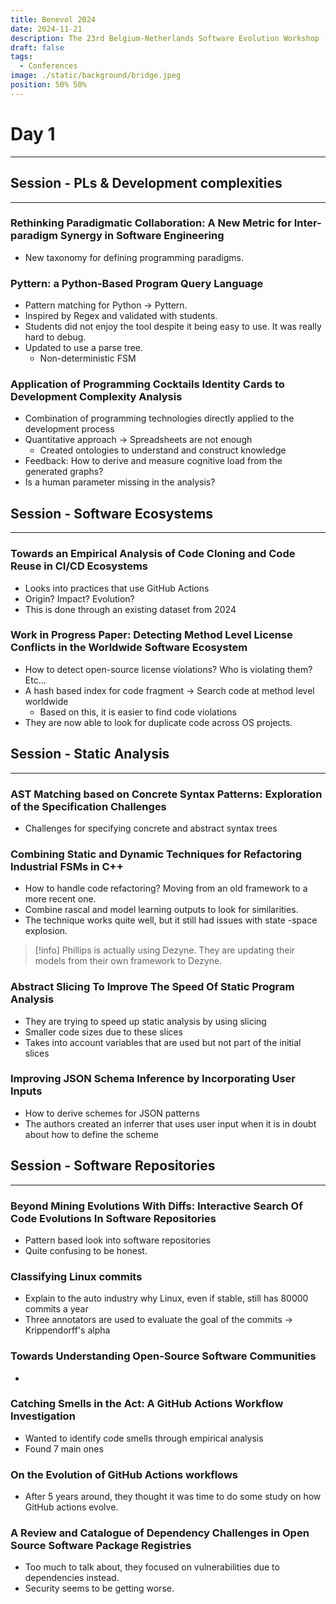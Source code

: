 ```yaml
---
title: Benevol 2024
date: 2024-11-21
description: The 23rd Belgium-Netherlands Software Evolution Workshop (Wed 20 +) Thu 21 - Fri 22 November 2024, Namur Belgium
draft: false
tags:
  - Conferences
image: ./static/background/bridge.jpeg
position: 50% 50%
---
```


# Day 1
---
## Session - PLs & Development complexities
---
### Rethinking Paradigmatic Collaboration: A New Metric for Inter-paradigm Synergy in Software Engineering

- New taxonomy for defining programming paradigms.
### Pyttern: a Python-Based Program Query Language

- Pattern matching for Python -> Pyttern.
- Inspired by Regex and validated with students.
- Students did not enjoy the tool despite it being easy to use. It was really hard to debug.
- Updated to use a parse tree.
	- Non-deterministic FSM
### Application of Programming Cocktails Identity Cards to Development Complexity Analysis

- Combination of programming technologies directly applied to the development process
- Quantitative approach -> Spreadsheets are not enough
	- Created ontologies to understand and construct knowledge
- Feedback: How to derive and measure cognitive load from the generated graphs?
- Is a human parameter missing in the analysis?
## Session - Software Ecosystems
---
### Towards an Empirical Analysis of Code Cloning and Code Reuse in CI/CD Ecosystems

- Looks into practices that use GitHub Actions
- Origin? Impact? Evolution?
- This is done through an existing dataset from 2024
### Work in Progress Paper: Detecting Method Level License Conflicts in the Worldwide Software Ecosystem

- How to detect open-source license violations? Who is violating them? Etc...
- A hash based index for code fragment -> Search code at method level worldwide
	- Based on this, it is easier to find code violations
- They are now able to look for duplicate code across OS projects.
## Session - Static Analysis
---
### AST Matching based on Concrete Syntax Patterns: Exploration of the Specification Challenges

- Challenges for specifying concrete and abstract syntax trees
### Combining Static and Dynamic Techniques for Refactoring Industrial FSMs in C++

- How to handle code refactoring? Moving from an old framework to a more recent one.
- Combine rascal and model learning outputs to look for similarities.
- The technique works quite well, but it still had issues with state -space explosion. 

> [!info] 
> Phillips is actually using Dezyne. They are updating their models from their own framework to Dezyne.
### Abstract Slicing To Improve The Speed Of Static Program Analysis

- They are trying to speed up static analysis by using slicing
- Smaller code sizes due to these slices
- Takes into account variables that are used but not part of the initial slices
### Improving JSON Schema Inference by Incorporating User Inputs

- How to derive schemes for JSON patterns
- The authors created an inferrer that uses user input when it is in doubt about how to define the scheme

## Session - Software Repositories
---
### Beyond Mining Evolutions With Diffs: Interactive Search Of Code Evolutions In Software Repositories

- Pattern based look into software repositories
- Quite confusing to be honest.

### Classifying Linux commits

- Explain to the auto industry why Linux, even if stable, still has 80000 commits a year
-  Three annotators are used to evaluate the goal of the commits -> Krippendorff's alpha

### Towards Understanding Open-Source Software Communities

- 

### Catching Smells in the Act: A GitHub Actions Workflow Investigation

- Wanted to identify code smells through empirical analysis
- Found 7 main ones

### On the Evolution of GitHub Actions workflows

- After 5 years around, they thought it was time to do some study on how GitHub actions evolve.

### A Review and Catalogue of Dependency Challenges in Open Source Software Package Registries

- Too much to talk about, they focused on vulnerabilities due to dependencies instead.
- Security seems to be getting worse.
